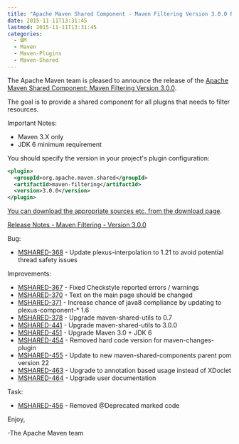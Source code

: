 ```yaml
---
title: "Apache Maven Shared Component - Maven Filtering Version 3.0.0 Released"
date: 2015-11-11T13:31:45
lastmod: 2015-11-11T13:31:45
categories:
  - BM
  - Maven
  - Maven-Plugins
  - Maven-Shared
---
```

The Apache Maven team is pleased to announce the release of the 
[Apache Maven Shared Component: Maven Filtering Version 3.0.0](http://maven.apache.org/shared/maven-filtering/).

The goal is to provide a shared component for all plugins that needs to filter
resources.

Important Notes:

 * Maven 3.X only
 * JDK 6 minimum requirement

You should specify the version in your project's plugin configuration:

```xml
<plugin>
  <groupId>org.apache.maven.shared</groupId>
  <artifactId>maven-filtering</artifactId>
  <version>3.0.0</version>
</plugin>
```

[You can download the appropriate sources etc. from the download page](http://maven.apache.org/shared/maven-filtering/download.cgi).


<!-- more -->

[Release Notes - Maven Filtering - Version 3.0.0](https://issues.apache.org/jira/secure/ReleaseNote.jspa?projectId=12317922&version=12331472)

Bug:

 * [MSHARED-368](https://issues.apache.org/jira/browse/MSHARED-368) -  Update plexus-interpolation to 1.21 to avoid potential thread safety issues

Improvements:

 * [MSHARED-367](https://issues.apache.org/jira/browse/MSHARED-367) -  Fixed Checkstyle reported errors / warnings
 * [MSHARED-370](https://issues.apache.org/jira/browse/MSHARED-370) -  Text on the main page should be changed
 * [MSHARED-371](https://issues.apache.org/jira/browse/MSHARED-371) -  Increase chance of java8 compliance by updating to plexus-component-* 1.6
 * [MSHARED-378](https://issues.apache.org/jira/browse/MSHARED-378) -  Upgrade maven-shared-utils to 0.7
 * [MSHARED-441](https://issues.apache.org/jira/browse/MSHARED-441) -  Upgrade maven-shared-utils to 3.0.0
 * [MSHARED-451](https://issues.apache.org/jira/browse/MSHARED-451) -  Upgrade Maven 3.0 + JDK 6
 * [MSHARED-454](https://issues.apache.org/jira/browse/MSHARED-454) -  Removed hard code version for maven-changes-plugin
 * [MSHARED-455](https://issues.apache.org/jira/browse/MSHARED-455) -  Update to new maven-shared-components parent pom version 22
 * [MSHARED-463](https://issues.apache.org/jira/browse/MSHARED-463) -  Upgrade to annotation based usage instead of XDoclet
 * [MSHARED-464](https://issues.apache.org/jira/browse/MSHARED-464) -  Upgrade user documentation

Task:

 * [MSHARED-456](https://issues.apache.org/jira/browse/MSHARED-456) -  Removed @Deprecated marked code

Enjoy,

-The Apache Maven team
